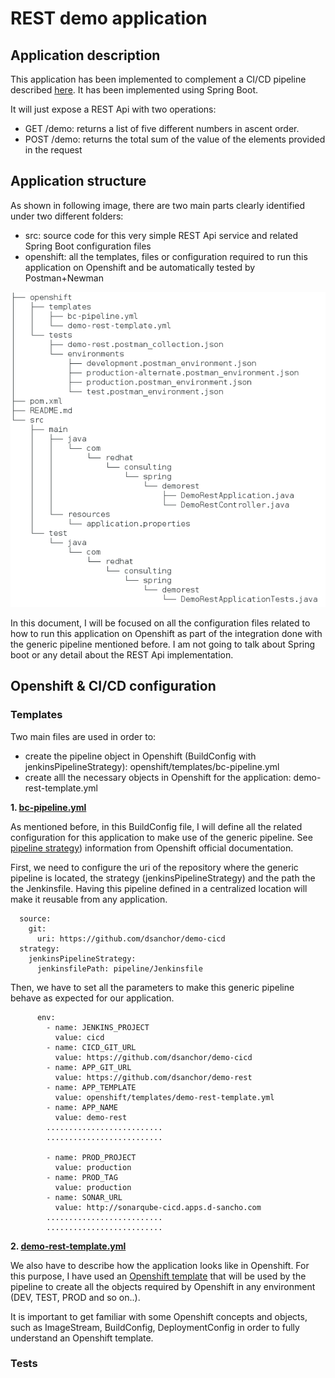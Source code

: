# REST demo application

## Application description

This application has been implemented to complement a CI/CD pipeline described [here](https://github.com/dsanchor/demo-cicd). It has been implemented using Spring Boot.

It will just expose a REST Api with two operations:

- GET /demo: returns a list of five different numbers in ascent order.
- POST /demo: returns the total sum of the value of the elements provided in the request

## Application structure

As shown in following image, there are two main parts clearly identified under two different folders:

- src: source code for this very simple REST Api service and related Spring Boot configuration files
- openshift: all the templates, files or configuration required to run this application on Openshift and be automatically tested by Postman+Newman

![Screenshot](app-structure.png)

In this document, I will be focused on all the configuration files related to how to run this application on Openshift as part of the integration done with the generic pipeline mentioned before. I am not going to talk about Spring boot or any detail about the REST Api implementation. 

## Openshift & CI/CD configuration

### Templates

Two main files are used in order to:

- create the pipeline object in Openshift (BuildConfig with jenkinsPipelineStrategy): openshift/templates/bc-pipeline.yml
- create alll the necessary objects in Openshift for the application: demo-rest-template.yml

**1. [bc-pipeline.yml](https://github.com/dsanchor/demo-rest/blob/master/openshift/templates/bc-pipeline.yml)**

As mentioned before, in this BuildConfig file, I will define all the related configuration for this application to make use of the generic pipeline. See [pipeline strategy](https://docs.openshift.com/container-platform/3.6/dev_guide/builds/build_strategies.html#pipeline-strategy-options)) information from Openshift official documentation.

First, we need to configure the uri of the repository where the generic pipeline is located, the strategy (jenkinsPipelineStrategy) and the path the the Jenkinsfile. Having this pipeline defined in a centralized location will make it reusable from any application.

```
  source:
    git:
      uri: https://github.com/dsanchor/demo-cicd
  strategy:
    jenkinsPipelineStrategy:
      jenkinsfilePath: pipeline/Jenkinsfile
```

Then, we have to set all the parameters to make this generic pipeline behave as expected for our application.

```
      env:
        - name: JENKINS_PROJECT
          value: cicd
        - name: CICD_GIT_URL
          value: https://github.com/dsanchor/demo-cicd
        - name: APP_GIT_URL
          value: https://github.com/dsanchor/demo-rest
        - name: APP_TEMPLATE
          value: openshift/templates/demo-rest-template.yml
        - name: APP_NAME
          value: demo-rest
        ..........................
        ..........................

        - name: PROD_PROJECT
          value: production
        - name: PROD_TAG
          value: production
        - name: SONAR_URL
          value: http://sonarqube-cicd.apps.d-sancho.com 
        ..........................
        ..........................
```


**2. [demo-rest-template.yml](https://github.com/dsanchor/demo-rest/blob/master/openshift/templates/demo-rest-template.yml)**

We also have to describe how the application looks like in Openshift. For this purpose, I have used an [Openshift template](https://docs.openshift.com/container-platform/3.6/dev_guide/templates.html) that will be used by the pipeline to create all the objects required by Openshift in any environment (DEV, TEST, PROD and so on..).

It is important to get familiar with some Openshift concepts and objects, such as ImageStream, BuildConfig, DeploymentConfig in order to fully understand an Openshift template.


### Tests
